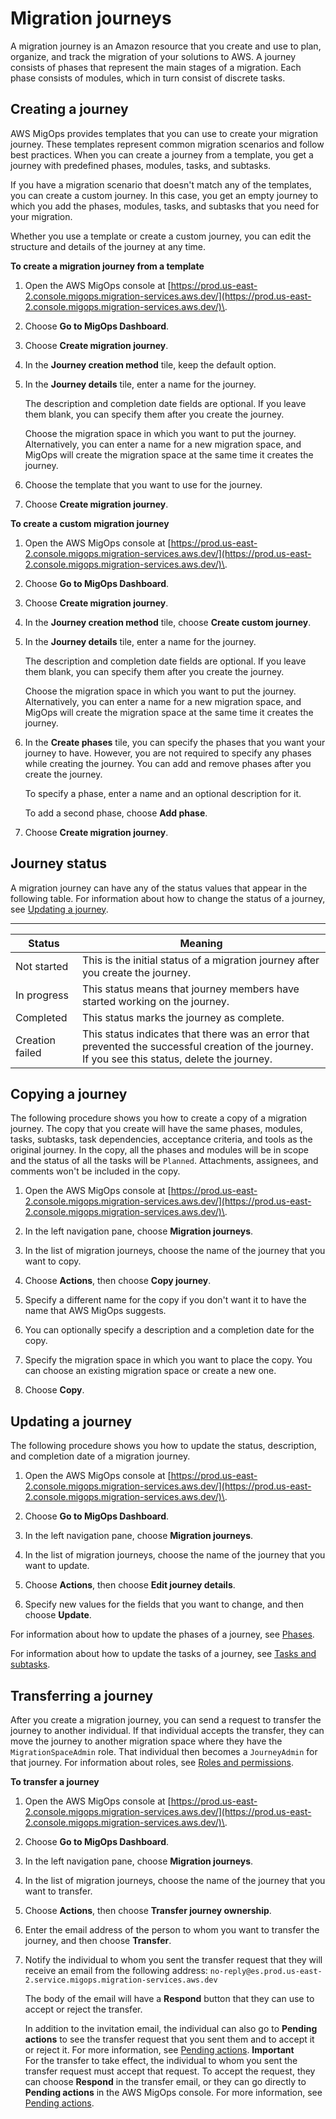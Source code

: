 # Migration journeys<a name="migration-journeys"></a>

A migration journey is an Amazon resource that you create and use to plan, organize, and track the migration of your solutions to AWS\. A journey consists of phases that represent the main stages of a migration\. Each phase consists of modules, which in turn consist of discrete tasks\.

## Creating a journey<a name="journey-creation"></a>

AWS MigOps provides templates that you can use to create your migration journey\. These templates represent common migration scenarios and follow best practices\. When you can create a journey from a template, you get a journey with predefined phases, modules, tasks, and subtasks\.

If you have a migration scenario that doesn't match any of the templates, you can create a custom journey\. In this case, you get an empty journey to which you add the phases, modules, tasks, and subtasks that you need for your migration\.

Whether you use a template or create a custom journey, you can edit the structure and details of the journey at any time\.

**To create a migration journey from a template**

1. Open the AWS MigOps console at [https://prod.us-east-2.console.migops.migration-services.aws.dev/](https://prod.us-east-2.console.migops.migration-services.aws.dev/)\.

1. Choose **Go to MigOps Dashboard**\.

1. Choose **Create migration journey**\.

1. In the **Journey creation method** tile, keep the default option\.

1. In the **Journey details** tile, enter a name for the journey\.

   The description and completion date fields are optional\. If you leave them blank, you can specify them after you create the journey\.

   Choose the migration space in which you want to put the journey\. Alternatively, you can enter a name for a new migration space, and MigOps will create the migration space at the same time it creates the journey\. 

1. Choose the template that you want to use for the journey\.

1. Choose **Create migration journey**\.

**To create a custom migration journey**

1. Open the AWS MigOps console at [https://prod.us-east-2.console.migops.migration-services.aws.dev/](https://prod.us-east-2.console.migops.migration-services.aws.dev/)\.

1. Choose **Go to MigOps Dashboard**\.

1. Choose **Create migration journey**\.

1. In the **Journey creation method** tile, choose **Create custom journey**\.

1. In the **Journey details** tile, enter a name for the journey\.

   The description and completion date fields are optional\. If you leave them blank, you can specify them after you create the journey\.

   Choose the migration space in which you want to put the journey\. Alternatively, you can enter a name for a new migration space, and MigOps will create the migration space at the same time it creates the journey\. 

1. In the **Create phases** tile, you can specify the phases that you want your journey to have\. However, you are not required to specify any phases while creating the journey\. You can add and remove phases after you create the journey\.

   To specify a phase, enter a name and an optional description for it\.

   To add a second phase, choose **Add phase**\.

1. Choose **Create migration journey**\.

## Journey status<a name="journey-status"></a>

A migration journey can have any of the status values that appear in the following table\. For information about how to change the status of a journey, see [Updating a journey](#journey-updates)\.


****  

| Status | Meaning | 
| --- | --- | 
| Not started | This is the initial status of a migration journey after you create the journey\. | 
| In progress | This status means that journey members have started working on the journey\. | 
| Completed | This status marks the journey as complete\. | 
| Creation failed | This status indicates that there was an error that prevented the successful creation of the journey\. If you see this status, delete the journey\. | 

## Copying a journey<a name="journey-copy"></a>

The following procedure shows you how to create a copy of a migration journey\. The copy that you create will have the same phases, modules, tasks, subtasks, task dependencies, acceptance criteria, and tools as the original journey\. In the copy, all the phases and modules will be in scope and the status of all the tasks will be `Planned`\. Attachments, assignees, and comments won't be included in the copy\.

1. Open the AWS MigOps console at [https://prod.us-east-2.console.migops.migration-services.aws.dev/](https://prod.us-east-2.console.migops.migration-services.aws.dev/)\.

1. In the left navigation pane, choose **Migration journeys**\.

1. In the list of migration journeys, choose the name of the journey that you want to copy\.

1. Choose **Actions**, then choose **Copy journey**\.

1. Specify a different name for the copy if you don't want it to have the name that AWS MigOps suggests\.

1. You can optionally specify a description and a completion date for the copy\.

1. Specify the migration space in which you want to place the copy\. You can choose an existing migration space or create a new one\.

1. Choose **Copy**\.

## Updating a journey<a name="journey-updates"></a>

The following procedure shows you how to update the status, description, and completion date of a migration journey\.

1. Open the AWS MigOps console at [https://prod.us-east-2.console.migops.migration-services.aws.dev/](https://prod.us-east-2.console.migops.migration-services.aws.dev/)\.

1. Choose **Go to MigOps Dashboard**\.

1. In the left navigation pane, choose **Migration journeys**\.

1. In the list of migration journeys, choose the name of the journey that you want to update\.

1. Choose **Actions**, then choose **Edit journey details**\.

1. Specify new values for the fields that you want to change, and then choose **Update**\.

For information about how to update the phases of a journey, see [Phases](phases.md)\.

For information about how to update the tasks of a journey, see [Tasks and subtasks](tasks.md)\.

## Transferring a journey<a name="journey-transfers"></a>

After you create a migration journey, you can send a request to transfer the journey to another individual\. If that individual accepts the transfer, they can move the journey to another migration space where they have the `MigrationSpaceAdmin` role\. That individual then becomes a `JourneyAdmin` for that journey\. For information about roles, see [Roles and permissions](permissions.md)\.

**To transfer a journey**

1. Open the AWS MigOps console at [https://prod.us-east-2.console.migops.migration-services.aws.dev/](https://prod.us-east-2.console.migops.migration-services.aws.dev/)\.

1. Choose **Go to MigOps Dashboard**\.

1. In the left navigation pane, choose **Migration journeys**\.

1. In the list of migration journeys, choose the name of the journey that you want to transfer\.

1. Choose **Actions**, then choose **Transfer journey ownership**\.

1. Enter the email address of the person to whom you want to transfer the journey, and then choose **Transfer**\.

1. Notify the individual to whom you sent the transfer request that they will receive an email from the following address: `no-reply@es.prod.us-east-2.service.migops.migration-services.aws.dev`

   The body of the email will have a **Respond** button that they can use to accept or reject the transfer\.

   In addition to the invitation email, the individual can also go to **Pending actions** to see the transfer request that you sent them and to accept it or reject it\. For more information, see [Pending actions](pending-actions.md)\.
**Important**  
For the transfer to take effect, the individual to whom you sent the transfer request must accept that request\. To accept the request, they can choose **Respond** in the transfer email, or they can go directly to **Pending actions** in the AWS MigOps console\. For more information, see [Pending actions](pending-actions.md)\. 